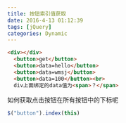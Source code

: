 ```yaml
---
title: 按钮索引值获取
date: 2016-4-13 01:12:39
tags: [jQuery]
categories: Dynamic
---
```


```html
<div></div>
  <button>get</button>
  <button>data=hello</button>
  <button>data=wmsj</button>
  <button>data=100</button><br>
  div上面绑定的data值为<span>？</span>
```

如何获取点击按钮在所有按钮中的下标呢

```javascript
$("button").index(this)
```

